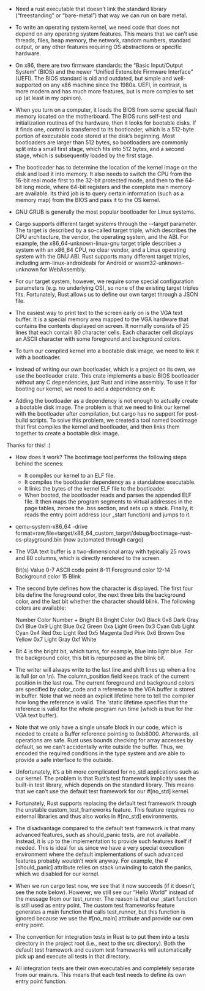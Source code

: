 - Need a rust executable that doesn't link the standard library (“freestanding” or “bare-metal”) that way we can run on bare metal.

- To write an operating system kernel, we need code that does not depend on any operating system features. This means that we can’t use threads, files, heap memory, the network, random numbers, standard output, or any other features requiring OS abstractions or specific hardware.

- On x86, there are two firmware standards: the “Basic Input/Output System“ (BIOS) and the newer “Unified Extensible Firmware Interface” (UEFI). The BIOS standard is old and outdated, but simple and well-supported on any x86 machine since the 1980s. UEFI, in contrast, is more modern and has much more features, but is more complex to set up (at least in my opinion).

- When you turn on a computer, it loads the BIOS from some special flash memory located on the motherboard. The BIOS runs self-test and initialization routines of the hardware, then it looks for bootable disks. If it finds one, control is transferred to its bootloader, which is a 512-byte portion of executable code stored at the disk’s beginning. Most bootloaders are larger than 512 bytes, so bootloaders are commonly split into a small first stage, which fits into 512 bytes, and a second stage, which is subsequently loaded by the first stage.

- The bootloader has to determine the location of the kernel image on the disk and load it into memory. It also needs to switch the CPU from the 16-bit real mode first to the 32-bit protected mode, and then to the 64-bit long mode, where 64-bit registers and the complete main memory are available. Its third job is to query certain information (such as a memory map) from the BIOS and pass it to the OS kernel.

- GNU GRUB is generally the most popular bootloader for Linux systems.

- Cargo supports different target systems through the --target parameter. The target is described by a so-called target triple, which describes the CPU architecture, the vendor, the operating system, and the ABI. For example, the x86_64-unknown-linux-gnu target triple describes a system with an x86_64 CPU, no clear vendor, and a Linux operating system with the GNU ABI. Rust supports many different target triples, including arm-linux-androideabi for Android or wasm32-unknown-unknown for WebAssembly.

- For our target system, however, we require some special configuration parameters (e.g. no underlying OS), so none of the existing target triples fits. Fortunately, Rust allows us to define our own target through a JSON file.

- The easiest way to print text to the screen early on is the VGA text buffer. It is a special memory area mapped to the VGA hardware that contains the contents displayed on screen. It normally consists of 25 lines that each contain 80 character cells. Each character cell displays an ASCII character with some foreground and background colors.

- To turn our compiled kernel into a bootable disk image, we need to link it with a bootloader.

- Instead of writing our own bootloader, which is a project on its own, we use the bootloader crate. This crate implements a basic BIOS bootloader without any C dependencies, just Rust and inline assembly. To use it for booting our kernel, we need to add a dependency on it:


- Adding the bootloader as a dependency is not enough to actually create a bootable disk image. The problem is that we need to link our kernel with the bootloader after compilation, but cargo has no support for post-build scripts. To solve this problem, we created a tool named bootimage that first compiles the kernel and bootloader, and then links them together to create a bootable disk image.

Thanks for this! :)

- How does it work?
    The bootimage tool performs the following steps behind the scenes:

    - It compiles our kernel to an ELF file.
    - It compiles the bootloader dependency as a standalone executable.
    - It links the bytes of the kernel ELF file to the bootloader.
    - When booted, the bootloader reads and parses the appended ELF file. It then maps the program segments to virtual addresses in the page tables, zeroes the .bss section, and sets up a stack. Finally, it reads the entry point address (our _start function) and jumps to it.

- qemu-system-x86_64 -drive format=raw,file=target/x86_64_custom_target/debug/bootimage-rust-os-playground.bin (now automated through cargo)

- The VGA text buffer is a two-dimensional array with typically 25 rows and 80 columns, which is directly rendered to the screen.
    
    Bit(s)	Value
    0-7	    ASCII code point
    8-11	Foreground color
    12-14	Background color
    15	    Blink

- The second byte defines how the character is displayed. The first four bits define the foreground color, the next three bits the background color, and the last bit whether the character should blink. The following colors are available:

    Number	Color	    Number + Bright Bit	  Bright Color
    0x0	    Black	    0x8	                  Dark Gray
    0x1	    Blue	    0x9	                  Light Blue
    0x2	    Green	    0xa	                  Light Green
    0x3	    Cyan	    0xb	                  Light Cyan
    0x4	    Red	        0xc	                  Light Red
    0x5	    Magenta	    0xd	                  Pink
    0x6	    Brown	    0xe	                  Yellow
    0x7	    Light Gray	0xf	                  White

- Bit 4 is the bright bit, which turns, for example, blue into light blue. For the background color, this bit is repurposed as the blink bit.

- The writer will always write to the last line and shift lines up when a line is full (or on \n). The column_position field keeps track of the current position in the last row. The current foreground and background colors are specified by color_code and a reference to the VGA buffer is stored in buffer. Note that we need an explicit lifetime here to tell the compiler how long the reference is valid. The 'static lifetime specifies that the reference is valid for the whole program run time (which is true for the VGA text buffer).

- Note that we only have a single unsafe block in our code, which is needed to create a Buffer reference pointing to 0xb8000. Afterwards, all operations are safe. Rust uses bounds checking for array accesses by default, so we can’t accidentally write outside the buffer. Thus, we encoded the required conditions in the type system and are able to provide a safe interface to the outside.

- Unfortunately, it’s a bit more complicated for no_std applications such as our kernel. The problem is that Rust’s test framework implicitly uses the built-in test library, which depends on the standard library. This means that we can’t use the default test framework for our #[no_std] kernel.

- Fortunately, Rust supports replacing the default test framework through the unstable custom_test_frameworks feature. This feature requires no external libraries and thus also works in #[no_std] environments.

- The disadvantage compared to the default test framework is that many advanced features, such as should_panic tests, are not available. Instead, it is up to the implementation to provide such features itself if needed. This is ideal for us since we have a very special execution environment where the default implementations of such advanced features probably wouldn’t work anyway. For example, the #[should_panic] attribute relies on stack unwinding to catch the panics, which we disabled for our kernel.

- When we run cargo test now, we see that it now succeeds (if it doesn’t, see the note below). However, we still see our “Hello World” instead of the message from our test_runner. The reason is that our _start function is still used as entry point. The custom test frameworks feature generates a main function that calls test_runner, but this function is ignored because we use the #[no_main] attribute and provide our own entry point.

- The convention for integration tests in Rust is to put them into a tests directory in the project root (i.e., next to the src directory). Both the default test framework and custom test frameworks will automatically pick up and execute all tests in that directory.

- All integration tests are their own executables and completely separate from our main.rs. This means that each test needs to define its own entry point function.
